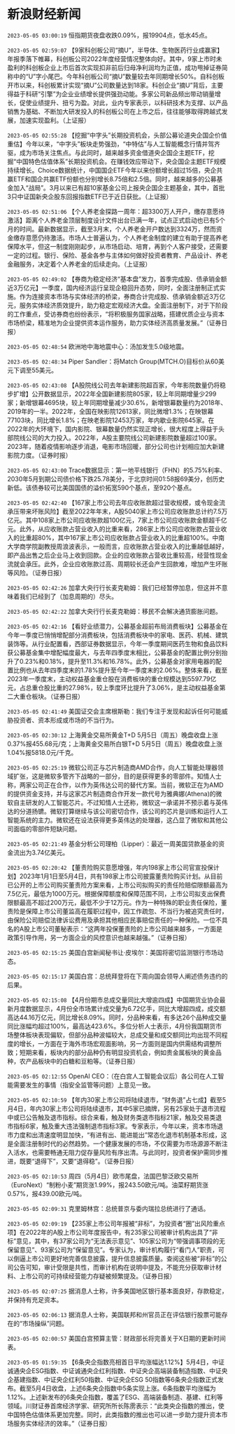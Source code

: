 # 新浪财经新闻
`2023-05-05 03:00:19` 恒指期货夜盘收跌0.09%，报19904点，低水45点。

`2023-05-05 02:59:07` 【9家科创板公司“摘U”，半导体、生物医药行业成赢家】年报季落下帷幕，科创板公司2022年度经营情况整体向好。其中，9家上市时未盈利的科创板企业上市后首次实现扣非前后归母净利润均为正值，成功甩掉证券简称中的“U”字小尾巴。今年科创板公司“摘U”数量较去年同期增长50%。自科创板开市以来，科创板累计实现“摘U”公司数量达到18家。科创企业“摘U”背后，主要得益于科研“引擎”为企业业绩增长提供强劲动能。多家公司新品频出带动销量增长，促使业绩提升、扭亏为盈。对此，业内专家表示，以科研技术为支撑、以产品销售为基础、不断加大研发投入的科创板公司在上市之后，往往能够取得跨越式发展，加速实现盈利。（上证报）

`2023-05-05 02:55:28` 【挖掘“中字头”长期投资机会，头部公募论道央企国企价值重估】今年以来，“中字头”板块走势强劲，“中特估”与人工智能概念行情并驾齐驱，成为市场关注焦点。与此同时，越来越多资金借道央企国企主题ETF，挖掘“中国特色估值体系”长期投资机会。在赚钱效应带动下，央企国企主题ETF规模持续增长。Choice数据统计，中国国企ETF今年以来份额增长超过15倍，央企共赢ETF和国企共赢ETF份额也分别增长8.75倍和2.5倍。同时，越来越多的公募基金加入“战局”。3月以来已有超10家基金公司上报央企国企主题基金，其中，首批3只中证国新央企股东回报指数ETF已于近日获批。（上证报）

`2023-05-05 02:51:06` 【个人养老金探路一周年：超3300万人开户，缴存意愿待激活】距离个人养老金顶层制度设计文件出台已满一年，试点正式启动也已有5个月的时间。最新数据显示，截至3月末，个人养老金开户数达到3324万，然而资金缴存意愿仍待激活。市场人士普遍认为，个人养老金制度的建立有助于提高养老保障水平，但这一制度刚刚起步，从市场启动、培育，再到个人客户接受，还需要一定的过程。银行、保险、基金各参与主体如何做好投资者教育、产品设计、养老金融服务，决定着个人养老金的后续走向。（上证报）

`2023-05-05 02:49:02` 【券商为稳定经济“基本盘”发力，首季完成股、债承销金额近3万亿元】一季度，国内经济运行呈现企稳回升态势，同时，全面注册制正式实施。作为连接资本市场与实体经济的桥梁，券商合计完成股、债承销金额近3万亿元，服务实体经济质效提升，助力稳定宏观经济大盘。全面注册制下，对于下阶段的工作重点，受访券商也纷纷表示，“将积极服务国家战略，搭建优质企业与资本市场桥梁，精准地为企业提供资本运作服务，助力实体经济高质量发展。”（证券日报）

`2023-05-05 02:48:54` 欧洲地中海地震中心：汤加发生5.0级地震。

`2023-05-05 02:48:34` Piper Sandler：将Match Group(MTCH.O)目标价从60美元下调至55美元。

`2023-05-05 02:43:08` 【A股院线公司去年新建影院超百家，今年影院数量仍将稳步扩增】公开数据显示，2022年全国新建影院805家，较上年同期增量少299家；新增银幕4695块，较上年同期增量减少30.6%，新增银幕数量约为2018年、2019年的一半。2022年，全国在映影院12613家，同比微增1.3%；在映银幕77103块，同比增长1.8%；在映老影院12453万家，年内歇业影院645家。在2022年的大环境下，国内影院、银幕数量仍然实现正增长，很大程度上得益于头部院线公司的大力投入。2022年，A股主要院线公司新建影院数量超过100家。2023年，随着疫情影响逐步消退，电影市场回暖，部分公司也计划相应加大新建影院力度。（证券时报）

`2023-05-05 02:43:00` Trace数据显示：第一地平线银行（FHN）的5.75%利率、2030年5月到期公司债价格下跌25.78美分，于北京时间01:58报69美分，创历史新低。该债券较可比美国国债的溢价拓宽590个基点，至920个基点。

`2023-05-05 02:42:40` 【167家上市公司去年应收账款超过营收规模，或令现金流承压带来坏账风险】截至2022年年末，A股5040家上市公司应收账款总计约7.5万亿元。其中108家上市公司应收账款超100亿元，7家上市公司应收账款金额超千亿元。此外，从应收账款占营业收入的比重来看，286家上市公司应收账款占营业收入的比重超80%，其中167家上市公司应收账款占营业收入的比重超100%。中南大学商学院副教授周浪波表示，一般而言，应收账款占营业收入的比重越低越好，即产品出售之后企业马上收到回款。企业的应收账款占营收比重较高，经营性现金流就会承压。此外，企业应收账款过高、周期较长还会产生回款难，增加产生坏账等风险。（证券日报）

`2023-05-05 02:42:26` 加拿大央行行长麦克勒姆：我们已经暂停加息，但这并不意味着我们已经到了（加息周期的）尽头。

`2023-05-05 02:42:22` 加拿大央行行长麦克勒姆：移民不会解决通货膨胀问题。

`2023-05-05 02:42:16` 【看好业绩潜力，公募基金超前布局消费板块】公募基金在今年一季度已悄悄增配部分消费板块，包括消费板块中的家电、医药、机械、建筑装饰等。从行业配置看，西部证券数据显示，今年一季度期间医药生物和食品饮料获公募基金集中增配幅度最大，与去年四季度末相比，公募基金的配置比例分别抬升了0.23%和0.18%，提升至11.3%和16.78%。此外，公募基金对家用电器的配置比例也从去年四季度末的1.78%提升至今年一季度末的2.06%。整体来看，截至2023年一季度末，主动权益基金重仓股在消费板块的重仓规模达到5597.79亿元，占总重仓股比重的27.98%，较上季度环比提升了3.06%，是主动权益基金第二大重仓板块。（证券日报）

`2023-05-05 02:41:49` 美国证交会主席根斯勒：我们专注于发现和起诉任何可能威胁投资者、资本形成或市场的不当行为。

`2023-05-05 02:30:12` 上海黄金交易所黄金T+D 5月5日（周五）晚盘收盘上涨0.37%报455.68元/克；上海黄金交易所白银T+D 5月5日（周五）晚盘收盘上涨1.04%报5818.0元/千克。

`2023-05-05 02:25:19` 微软公司正与芯片制造商AMD合作，向人工智能处理器领域扩张，这是微软多管齐下战略的一部分，目的是获得更多的零部件。知情人士称，两家公司正在合作，以作为英伟达公司的替代方案。当前，微软正在为AMD的提供资金支持，并与这家芯片制造商合作开发一款代号为雅典娜(Athena)的微软自主研发的人工智能芯片。不过知情人士还称，微软这一承诺并不预示着与英伟达的分道扬镳。微软打算继续与该公司密切合作，该公司的芯片是训练和运行人工智能系统的主力。微软还在设法获得更多英伟达的处理器，这凸显了微软和其他公司面临的零部件短缺问题。

`2023-05-05 02:21:49` 基金分析公司理柏（Lipper）：最近一周美国贷款基金的资金流出为3.74亿美元。

`2023-05-05 02:20:42` 【董责险购买意愿增强，年内198家上市公司官宣投保计划】2023年1月1日至5月4日，共有198家上市公司披露董责险购买计划。从目前已公开的上市公司购买董责险方案来看，上市公司拟购买的责任险赔偿限额最高为7.5亿元，最低为1000万元。根据保障额度和保障范围不同，上市公司拟支出保费限额最高不超过200万元，最低不少于12万元。作为一种特殊的职业责任保险，董责险是保障上市公司董监高在履职过程中，因工作疏忽、不当行为被追究责任时，由保险公司赔偿法律诉讼费用及承担其他相应民事赔偿责任的一种保险。一位不具名的A股上市公司董秘表示：“这两年投保董责险的上市公司越来越多，一方面是政策引导作用，另一方面企业的风控意识也越来越强。”（证券日报）

`2023-05-05 02:15:25` 美国白宫新闻秘书让·皮埃尔：美国将密切监测银行市场动态。

`2023-05-05 02:15:17` 美国白宫：总统拜登将在下周向国会领导人阐述债务违约的后果。

`2023-05-05 02:15:08` 【4月份期市总成交量同比大增逾四成】中国期货业协会最新月度数据显示，4月份全市场累计成交量为6.72亿手，同比大增超四成，成交额高达44.16万亿元，同比增长8.09%。同时，分品种来看，有多达26个品种成交量同比涨幅均超过100%，最高达423.6%。多位分析人士表示，4月份我国期货市场整体板块表现偏软，但部分品种波幅较大，总成交量和成交额同比均出现不同程度的增长，一方面在于海外市场宏观面影响，另一方面则是国内供需结构调整所致；短期来看，板块内的部分品种仍有明显投资机会，例如贵金属板块的黄金品种，农产品板块中的白糖和豆粕等。（证券日报）

`2023-05-05 02:12:55` OpenAI CEO：（在白宫人工智能会议后）各公司在人工智能需要发生的事情（指安全监管等问题）上意见一致。

`2023-05-05 02:10:59` 【年内30家上市公司将陆续退市，“财务退”占七成】截至5月4日，年内30家上市公司将陆续退市，其中5家已摘牌，另有25家处于退市流程中或已公告触及退市指标。综合来看，触及财务类退市指标21家，触及交易类退市指标6家，触及重大违法强制退市指标3家。专家表示，今年以来，资本市场退市力度和出清速度明显加快，“有进有出、能进能出”常态化退市机制基本形成，这是全面注册制时代的必然趋势。一个健康发展的市场，不仅需要为市场源源不断注入活水，也需要畅通无阻力促存量风险有序出清。与此同时，投资者保护需同步推进，既要“退得下”，又要“退得稳”。（证券日报）

`2023-05-05 02:10:53` 周四（5月4日）欧市尾盘，法国巴黎泛欧交易所（EuroNext）“制粉小麦”期货涨1.99%，报243.50欧元/吨。油菜籽期货涨0.57%，报439.00欧元/吨。

`2023-05-05 02:09:31` 克里姆林宫：总统普京与委内瑞拉总统进行了通话。

`2023-05-05 02:09:19` 【235家上市公司年报被“非标”，为投资者“圈”出风险重点项】在2022年的A股上市公司年度报告中，有235家公司被审计机构出具了“非标”意见，其中，有37家公司为“无法表示意见”、105家公司为“带强调事项段的无保留意见”、93家公司为“保留意见”。专家认为，审计机构履行“看门人”职责，可以倒逼上市公司更好地完善信息披露，提升信息披露质量。查阅这些被“非标”的公司公告可知，审计受限是共性，而审计机构在说明中提及，不能充分获取审计材料、上市公司的可持续经营能力存疑被频繁提及。（证券日报）

`2023-05-05 02:07:25` 据消息人士称，许多美国地区银行基本面良好，存款稳定，并保持有充足资本。

`2023-05-05 02:06:13` 据消息人士称，美国联邦和州官员正在评估银行股票可能存在的“市场操纵”问题。

`2023-05-05 02:00:57` 美国白宫预算主管：财政部长将完善关于X日期的更新时间表。

`2023-05-05 01:59:35` 【6条央企指数亮相首日平均涨幅达1.12%】5月4日，中证诚通央企ESG指数、中证诚通央企红利指数、中证央企高端装备制造指数、中证央企基建指数、中证央企红利50指数、中证央企ESG 50指数等6条央企指数正式发布。截至5月4日收盘，上述6条央企指数中5条实现上涨。6条指数平均涨幅为1.12%。上述新发布的6条央企指数，覆盖了ESG、高端装备制造、基建、红利等领域。川财证券首席经济学家、研究所所长陈雳表示：“此类央企指数的推出，使中国特色估值体系更加完整。同时，此类指数的推出也可以进一步助力提升资本市场服务实体经济的效率。”（证券日报）

